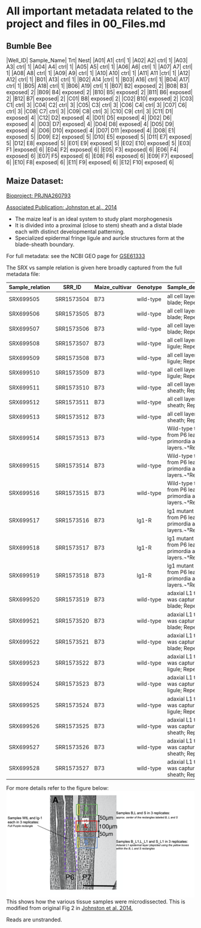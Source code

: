 # All important metadata related to the project and files in 00_Files.md


## Bumble Bee
|Well_ID|	Sample_Name|	Trt|	Nest|
|A01|	A1|	ctrl|	1|
|A02|	A2|	ctrl|	1|
|A03|	A3|	ctrl|	1|
|A04|	A4|	ctrl|	1|
|A05|	A5|	ctrl|	1|
|A06|	A6|	ctrl|	1|
|A07|	A7|	ctrl|	1|
|A08|	A8|	ctrl|	1|
|A09|	A9|	ctrl|	1|
|A10|	A10|	ctrl|	1|
|A11|	A11	|ctrl|	1|
|A12|	A12|	ctrl|	1|
|B01|	A13|	ctrl|	1|
|B02|	A14	|ctrl|	1|
|B03|	A16|	ctrl|	1|
|B04|	A17|	ctrl|	1|
|B05|	A18|	ctrl|	1|
|B06|	A19|	ctrl|	1|
|B07|	B2|	exposed|	2|
|B08|	B3|	exposed|	2|
|B09|	B4|	exposed|	2|
|B10|	B5|	exposed|	2|
|B11|	B6|	exposed|	2|
|B12|	B7|	exposed|	2|
|C01|	B8|	exposed|	2|
|C02|	B10|	exposed|	2|
|C03|	C1|	ctrl|	3|
|C04|	C2|	ctrl|	3|
|C05|	C3|	ctrl|	3|
|C06|	C4|	ctrl|	3|
|C07|	C6|	ctrl|	3|
|C08|	C7|	ctrl|	3|
|C09|	C8|	ctrl|	3|
|C10|	C9|	ctrl|	3|
|C11|	D1|	exposed|	4|
|C12|	D2|	exposed|	4|
|D01|	D5|	exposed|	4|
|D02|	D6|	exposed|	4|
|D03|	D7|	exposed|	4|
|D04|	D8|	exposed|	4|
|D05|	D9|	exposed|	4|
|D06|	D10|	exposed|	4|
|D07|	D11	|exposed|	4|
|D08|	E1|	exposed|	5|
|D09|	E2|	exposed|	5|
|D10|	E5|	exposed|	5|
|D11|	E7|	exposed|	5|
|D12|	E8|	exposed|	5|
|E01|	E9|	exposed|	5|
|E02|	E10|	exposed|	5|
|E03|	F1	|exposed|	6|
|E04|	F2|	exposed|	6|
|E05|	F3|	exposed|	6|
|E06|	F4|	exposed|	6|
|E07|	F5|	exposed|	6|
|E08|	F6|	exposed|	6|
|E09|	F7|	exposed|	6|
|E10|	F8|	exposed|	6|
|E11|	F9|	exposed|	6|
|E12|	F10|	exposed|	6|


## Maize Dataset:
[Bioproject: PRJNA260793](https://www.ebi.ac.uk/ena/browser/view/PRJNA260793)

[Associated Publication: Johnston et al., 2014](http://www.plantcell.org/content/26/12/4718)


* The maize leaf is an ideal system to study plant morphogenesis
* It is divided into a proximal (close to stem) sheath and a distal blade each with distinct developmental patterning.
* Specialized epidermal fringe ligule and auricle structures form at the blade-sheath boundary.


For full metadata: see the NCBI GEO page for [GSE61333](GSE61333)

The SRX vs sample relation is given here broadly captured from the full metadata file:

|Sample_relation|SRR_ID    |Maize_cultivar|Genotype |Sample_description                                                 |Sample_title|
|---------------|----------|--------------|---------|-------------------------------------------------------------------|------------|
|SRX699505      |SRR1573504|B73           |wild-type|all cell layers Leaf blade; Repeat:3                               |B-3         |
|SRX699506      |SRR1573505|B73           |wild-type|all cell layers Leaf blade; Repeat:4                               |B-4         |
|SRX699507      |SRR1573506|B73           |wild-type|all cell layers Leaf blade; Repeat:5                               |B-5         |
|SRX699508      |SRR1573507|B73           |wild-type|all cell layers Leaf ligule; Repeat:3                              |L-3         |
|SRX699509      |SRR1573508|B73           |wild-type|all cell layers Leaf ligule; Repeat:4                              |L-4         |
|SRX699510      |SRR1573509|B73           |wild-type|all cell layers Leaf ligule; Repeat:5                              |L-5         |
|SRX699511      |SRR1573510|B73           |wild-type|all cell layers Leaf sheath; Repeat:3                              |S-3         |
|SRX699512      |SRR1573511|B73           |wild-type|all cell layers Leaf sheath; Repeat:4                              |S-4         |
|SRX699513      |SRR1573512|B73           |wild-type|all cell layers Leaf sheath; Repeat:5                              |S-5         |
|SRX699514      |SRR1573513|B73           |wild-type|Wild-type tissue from P6 leaf primordia all cell layers.¬†Repeat 1 |wtL-1       |
|SRX699515      |SRR1573514|B73           |wild-type|Wild-type tissue from P6 leaf primordia all cell layers.¬†Repeat 2 |wtL-2       |
|SRX699516      |SRR1573515|B73           |wild-type|Wild-type tissue from P6 leaf primordia all cell layers.¬†Repeat 3 |wtL-3       |
|SRX699517      |SRR1573516|B73           |lg1-R    |lg1 mutant tissue from P6 leaf primordia all cell layers.¬†Repeat 1|lg1-1       |
|SRX699518      |SRR1573517|B73           |lg1-R    |lg1 mutant tissue from P6 leaf primordia all cell layers.¬†Repeat 2|lg1-2       |
|SRX699519      |SRR1573518|B73           |lg1-R    |lg1 mutant tissue from P6 leaf primordia all cell layers.¬†Repeat 3|lg1-3       |
|SRX699520      |SRR1573519|B73           |wild-type|adaxial L1 tissue was captured. blade; Repeat:1                   |B_L1.1      |
|SRX699521      |SRR1573520|B73           |wild-type|adaxial L1 tissue was captured.  blade; Repeat:2                   |B_L1.2      |
|SRX699522      |SRR1573521|B73           |wild-type|adaxial L1 tissue was captured.  blade; Repeat:3                   |B_L1.3      |
|SRX699523      |SRR1573522|B73           |wild-type|adaxial L1 tissue was captured.  ligule; Repeat:1                  |L_L1.1      |
|SRX699524      |SRR1573523|B73           |wild-type|adaxial L1 tissue was captured.  ligule; Repeat:2                  |L_L1.2      |
|SRX699525      |SRR1573524|B73           |wild-type|adaxial L1 tissue was captured.  ligule; Repeat:3                  |L_L1.3      |
|SRX699526      |SRR1573525|B73           |wild-type|adaxial L1 tissue was captured.  sheath; Repeat:1                  |S_L1.1      |
|SRX699527      |SRR1573526|B73           |wild-type|adaxial L1 tissue was captured.  sheath; Repeat:2                  |S_L1.2      |
|SRX699528      |SRR1573527|B73           |wild-type|adaxial L1 tissue was captured.  sheath; Repeat:3                  |S_L1.3      |

For more details refer to the figure below:![figure](Figures/LCM_maize_samples.png) This shows how the various tissue samples were microdissected. This is modified from original Fig 2 in [Johnston et al. 2014](http://www.plantcell.org/content/26/12/4718#sec-9),

Reads are unstranded.
